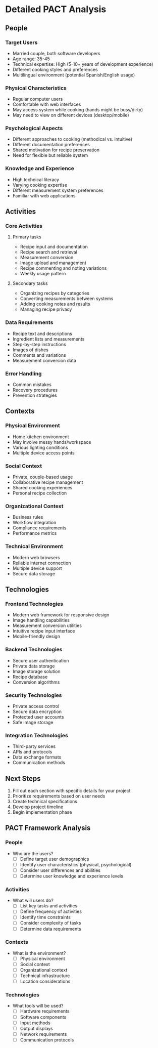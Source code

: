 # Detailed PACT Analysis

## People
### Target Users
- Married couple, both software developers
- Age range: 35-45
- Technical expertise: High (5-10+ years of development experience)
- Different cooking styles and preferences
- Multilingual environment (potential Spanish/English usage)

### Physical Characteristics
- Regular computer users
- Comfortable with web interfaces
- May access system while cooking (hands might be busy/dirty)
- May need to view on different devices (desktop/mobile)

### Psychological Aspects
- Different approaches to cooking (methodical vs. intuitive)
- Different documentation preferences
- Shared motivation for recipe preservation
- Need for flexible but reliable system

### Knowledge and Experience
- High technical literacy
- Varying cooking expertise
- Different measurement system preferences
- Familiar with web applications

## Activities

### Core Activities
1. Primary tasks
   - Recipe input and documentation
   - Recipe search and retrieval
   - Measurement conversion
   - Image upload and management
   - Recipe commenting and noting variations
   - Weekly usage pattern

2. Secondary tasks
   - Organizing recipes by categories
   - Converting measurements between systems
   - Adding cooking notes and results
   - Managing recipe privacy

### Data Requirements
- Recipe text and descriptions
- Ingredient lists and measurements
- Step-by-step instructions
- Images of dishes
- Comments and variations
- Measurement conversion data

### Error Handling
- Common mistakes
- Recovery procedures
- Prevention strategies

## Contexts

### Physical Environment
- Home kitchen environment
- May involve messy hands/workspace
- Various lighting conditions
- Multiple device access points

### Social Context
- Private, couple-based usage
- Collaborative recipe management
- Shared cooking experiences
- Personal recipe collection

### Organizational Context
- Business rules
- Workflow integration
- Compliance requirements
- Performance metrics

### Technical Environment
- Modern web browsers
- Reliable internet connection
- Multiple device support
- Secure data storage

## Technologies

### Frontend Technologies
- Modern web framework for responsive design
- Image handling capabilities
- Measurement conversion utilities
- Intuitive recipe input interface
- Mobile-friendly design

### Backend Technologies
- Secure user authentication
- Private data storage
- Image storage solution
- Recipe database
- Conversion algorithms

### Security Technologies
- Private access control
- Secure data encryption
- Protected user accounts
- Safe image storage

### Integration Technologies
- Third-party services
- APIs and protocols
- Data exchange formats
- Communication methods

## Next Steps
1. Fill out each section with specific details for your project
2. Prioritize requirements based on user needs
3. Create technical specifications
4. Develop project timeline
5. Begin implementation phase


## PACT Framework Analysis

### People
- Who are the users?
  - [ ] Define target user demographics
  - [ ] Identify user characteristics (physical, psychological)
  - [ ] Consider user differences and abilities
  - [ ] Determine user knowledge and experience levels

### Activities
- What will users do?
  - [ ] List key tasks and activities
  - [ ] Define frequency of activities
  - [ ] Identify time constraints
  - [ ] Consider complexity of tasks
  - [ ] Determine data requirements

### Contexts
- What is the environment?
  - [ ] Physical environment
  - [ ] Social context
  - [ ] Organizational context
  - [ ] Technical infrastructure
  - [ ] Location considerations

### Technologies
- What tools will be used?
  - [ ] Hardware requirements
  - [ ] Software components
  - [ ] Input methods
  - [ ] Output displays
  - [ ] Network requirements
  - [ ] Communication protocols
